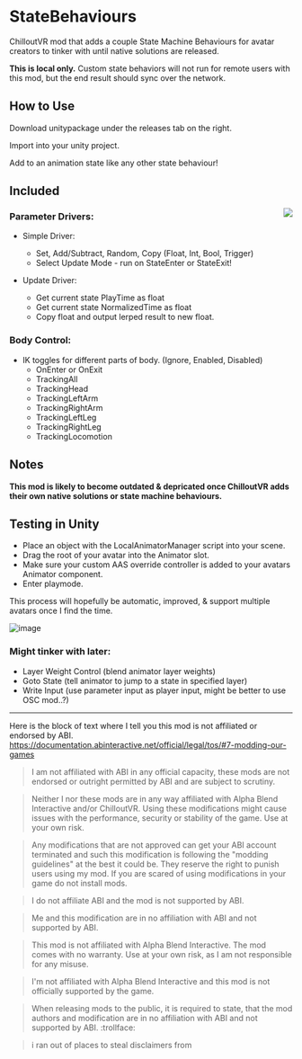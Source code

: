 # StateBehaviours
ChilloutVR mod that adds a couple State Machine Behaviours for avatar creators to tinker with until native solutions are released.

**This is local only.**
Custom state behaviors will not run for remote users with this mod, but the end result should sync over the network.

## How to Use

Download unitypackage under the releases tab on the right. 

Import into your unity project.

Add to an animation state like any other state behaviour!

## Included

<img align="right" src="https://user-images.githubusercontent.com/37721153/201439798-a1303151-7899-48b3-941a-f4e56e1f1fc4.png">

### Parameter Drivers:

* Simple Driver:
  * Set, Add/Subtract, Random, Copy (Float, Int, Bool, Trigger)
  * Select Update Mode - run on StateEnter or StateExit!

* Update Driver:
  * Get current state PlayTime as float
  * Get current state NormalizedTime as float
  * Copy float and output lerped result to new float.


### Body Control:
* IK toggles for different parts of body. (Ignore, Enabled, Disabled)
  * OnEnter or OnExit
  * TrackingAll
  * TrackingHead
  * TrackingLeftArm
  * TrackingRightArm
  * TrackingLeftLeg
  * TrackingRightLeg
  * TrackingLocomotion

## Notes

**This mod is likely to become outdated & depricated once ChilloutVR adds their own native solutions or state machine behaviours.**

## Testing in Unity
* Place an object with the LocalAnimatorManager script into your scene.
* Drag the root of your avatar into the Animator slot.
* Make sure your custom AAS override controller is added to your avatars Animator component.
* Enter playmode.

This process will hopefully be automatic, improved, & support multiple avatars once I find the time.

![image](https://user-images.githubusercontent.com/37721153/201440867-ca3b6a44-f8bd-467c-8039-2437313d3410.png)


### Might tinker with later:
* Layer Weight Control (blend animator layer weights)
* Goto State (tell animator to jump to a state in specified layer)
* Write Input (use parameter input as player input, might be better to use OSC mod..?)

---

Here is the block of text where I tell you this mod is not affiliated or endorsed by ABI. 
https://documentation.abinteractive.net/official/legal/tos/#7-modding-our-games

> I am not affiliated with ABI in any official capacity, these mods are not endorsed or outright permitted by ABI and are subject to scrutiny.

> Neither I nor these mods are in any way affiliated with Alpha Blend Interactive and/or ChilloutVR. Using these modifications might cause issues with the performance, security or stability of the game. Use at your own risk.

> Any modifications that are not approved can get your ABI account terminated and such this modification is following the "modding guidelines" at the best it could be.
> They reserve the right to punish users using my mod.
> If you are scared of using modifications in your game do not install mods.

> I do not affiliate ABI and the mod is not supported by ABI.

> Me and this modification are in no affiliation with ABI and not supported by ABI.

> This mod is not affiliated with Alpha Blend Interactive. The mod comes with no warranty. Use at your own risk, as I am not responsible for any misuse.

> I'm not affiliated with Alpha Blend Interactive and this mod is not officially supported by the game.

> When releasing mods to the public, it is required to state, that the mod authors and modification are in no affiliation with ABI and not supported by ABI. :trollface:

> i ran out of places to steal disclaimers from
